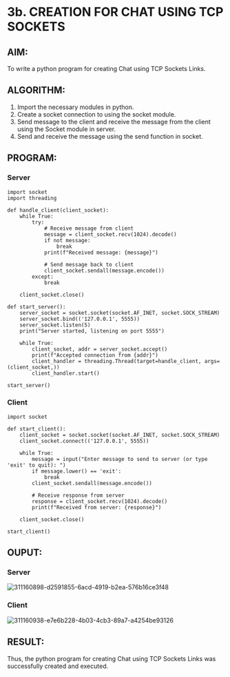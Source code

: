 # 3b. CREATION FOR CHAT USING TCP SOCKETS

## AIM:
To write a python program for creating Chat using TCP Sockets Links.

## ALGORITHM:
1. Import the necessary modules in python.
2. Create a socket connection to using the socket module.
3. Send message to the client and receive the message from the client using the Socket module in server.
4. Send and receive the message using the send function in socket.

## PROGRAM:
### Server
```
import socket
import threading

def handle_client(client_socket):
    while True:
        try:
            # Receive message from client
            message = client_socket.recv(1024).decode()
            if not message:
                break
            print(f"Received message: {message}")

            # Send message back to client
            client_socket.sendall(message.encode())
        except:
            break

    client_socket.close()

def start_server():
    server_socket = socket.socket(socket.AF_INET, socket.SOCK_STREAM)
    server_socket.bind(('127.0.0.1', 5555))
    server_socket.listen(5)
    print("Server started, listening on port 5555")

    while True:
        client_socket, addr = server_socket.accept()
        print(f"Accepted connection from {addr}")
        client_handler = threading.Thread(target=handle_client, args=(client_socket,))
        client_handler.start()

start_server()
```
### Client
```
import socket

def start_client():
    client_socket = socket.socket(socket.AF_INET, socket.SOCK_STREAM)
    client_socket.connect(('127.0.0.1', 5555))

    while True:
        message = input("Enter message to send to server (or type 'exit' to quit): ")
        if message.lower() == 'exit':
            break
        client_socket.sendall(message.encode())

        # Receive response from server
        response = client_socket.recv(1024).decode()
        print(f"Received from server: {response}")

    client_socket.close()

start_client()
```

## OUPUT:
### Server
![311160898-d2591855-6acd-4919-b2ea-576b16ce3f48](https://github.com/Priya-Loganathan/3b_CHAT_USING_TCP_SOCKETS/assets/121166075/f278eec8-0e3c-4800-8c8b-30139de98bee)

### Client
![311160938-e7e6b228-4b03-4cb3-89a7-a4254be93126](https://github.com/Priya-Loganathan/3b_CHAT_USING_TCP_SOCKETS/assets/121166075/f1b82942-e29a-427d-bf82-8aad76fa4bc5)

## RESULT:
Thus, the python program for creating Chat using TCP Sockets Links was successfully created and executed.
